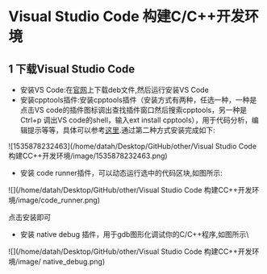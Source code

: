 # Visual Studio Code 构建C/C++开发环境

## 1 下载Visual Studio Code

- 安装VS Code:在[官网](https://code.visualstudio.com/)上下载deb文件,然后运行安装VS Code
- 安装cpptools插件:安装cpptools插件（安装方式有两种，任选一种，一种是点击VS  code的插件图标调出查找插件窗口然后搜索cpptools，另一种是Ctrl+p 调出VS code的shell，输入ext install  cpptools），用于代码分析，编辑提示等等，具体可以参考[这里](https://marketplace.visualstudio.com/items?itemName=ms-vscode.cpptools).通过第二种方式安装完成如下:

![1535878232463](/home/datah/Desktop/GitHub/other/Visual Studio Code 构建CC++开发环境/image/1535878232463.png)

- 安装 code runner插件，可以动态运行选中的代码区块,如图所示:

![](/home/datah/Desktop/GitHub/other/Visual Studio Code 构建CC++开发环境/image/code_runner.png)

点击安装即可

- 安装 native debug 插件，用于gdb图形化调试你的C/C++程序,如图所示\

![](/home/datah/Desktop/GitHub/other/Visual Studio Code 构建CC++开发环境/image/ native_debug.png)

